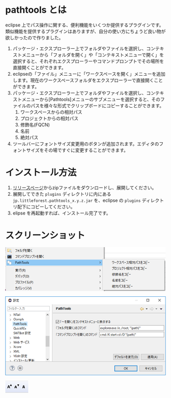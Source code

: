 # pathtools とは

eclipse 上でパス操作に関する、便利機能をいくつか提供するプラグインです。類似機能を提供するプラグインはありますが、自分の使い方にちょうど良い物が欲しかったので作りました。

1. パッケージ・エクスプローラー上でフォルダやファイルを選択し、コンテキストメニューから「フォルダを開く」や「コンテキストメニューで開く」を選択すると、それぞれエクスプローラーやコマンドプロンプトでその場所を直接開くことができます。
1. eclipseの「ファイル」メニューに「ワークスペースを開く」メニューを追加します。現在のワークスペースフォルダをエクスプローラーで直接開くことができます。
1. パッケージ・エクスプローラー上でフォルダやファイルを選択し、コンテキストメニューから[Pathtools]メニューのサブメニューを選択すると、そのファイルのパスを様々な形式でクリップボードにコピーすることができます。
	1. ワークスペースからの相対パス
	1. プロジェクトからの相対パス
	1. 修飾名(FQCN)
	1. 名前
	1. 絶対パス
1. ツールバーにフォントサイズ変更用のボタンが追加されます。エディタのフォントサイズをその場ですぐに変更することができます。

# インストール方法

1. [リリースページ](https://github.com/little-forest/pathtools/tree/master/releases)からzipファイルをダウンロードし、展開してください。
1. 展開してできた `plugins` ディレクトリに内にある `jp.littleforest.pathtools_x.y.z.jar` を、eclipse の `plugins` ディレクトリ配下にコピーしてください。
1. elipse を再起動すれば、インストール完了です。


# スクリーンショット

![コンテキストメニュー](https://raw.githubusercontent.com/little-forest/pathtools/images/images/pathtools.png)

![設定ダイアログ](https://raw.githubusercontent.com/little-forest/pathtools/images/images/preference.png)

![ツールバー](https://raw.githubusercontent.com/little-forest/pathtools/images/images/toolbar.png)

